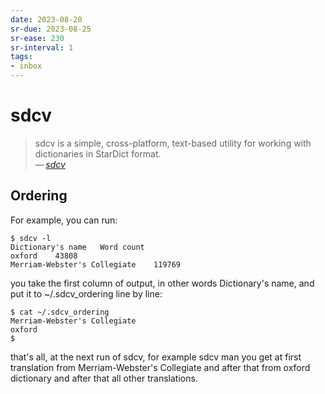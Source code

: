 ```yaml
---
date: 2023-08-20
sr-due: 2023-08-25
sr-ease: 230
sr-interval: 1
tags:
- inbox
---
```


# sdcv

> sdcv is a simple, cross-platform, text-based utility for working with
dictionaries in StarDict format.\
> — <cite>[sdcv](https://github.com/Dushistov/sdcv)</cite>


## Ordering

For example, you can run:

```
$ sdcv -l
Dictionary's name   Word count
oxford    43808
Merriam-Webster's Collegiate    119769
```

you take the first column of output, in other words Dictionary's name,
and put it to ~/.sdcv_ordering line by line:

```
$ cat ~/.sdcv_ordering
Merriam-Webster's Collegiate
oxford
$
```

that's all, at the next run of sdcv, for example sdcv man you get at first
translation from Merriam-Webster's Collegiate and after that from oxford
dictionary and after that all other translations.